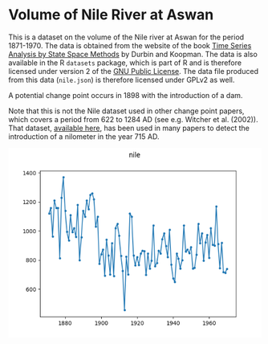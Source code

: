 # Volume of Nile River at Aswan

This is a dataset on the volume of the Nile river at Aswan for the period 
1871-1970. The data is obtained from the website of the book [Time Series 
Analysis by State Space Methods](http://www.ssfpack.com/DKbook.html) by Durbin 
and Koopman. The data is also available in the R ``datasets`` package, which 
is part of R and is therefore licensed under version 2 of the [GNU Public 
License](https://www.r-project.org/COPYING). The data file produced from this 
data (``nile.json``) is therefore licensed under GPLv2 as well.

A potential change point occurs in 1898 with the introduction of a dam.

Note that this is not the Nile dataset used in other change point papers, 
which covers a period from 622 to 1284 AD (see e.g. Witcher et al. (2002)).
That dataset, [available 
here](https://web.archive.org/web/20000815223740/http://lib.stat.cmu.edu/S/beran), 
has been used in many papers to detect the introduction of a nilometer in the 
year 715 AD.

![Plot of nile dataset](./nile.png)
